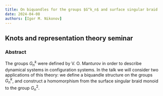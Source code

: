 ```yaml
---
title: On biquandles for the groups $G^k_n$ and surface singular braid monoid
date: 2024-04-08
authors: [Igor M. Nikonov]
---
```


## Knots and representation theory seminar

### Abstract

The groups $G^k_n$ were defined by V. O. Manturov in order to describe dynamical systems in configuration systems. In the talk we will consider two applications of this theory: we define a biquandle structure on the groups $G^k_n$, and construct a homomorphism from the surface singular braid monoid to the group $G^2_n$.
  


